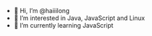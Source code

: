 - 👋 Hi, I’m @haiiilong
- 👀 I’m interested in Java, JavaScript and Linux
- 🌱 I’m currently learning JavaScript

<!---
haiiilong/haiiilong is a ✨ special ✨ repository because its `README.md` (this file) appears on your GitHub profile.
You can click the Preview link to take a look at your changes.
--->
